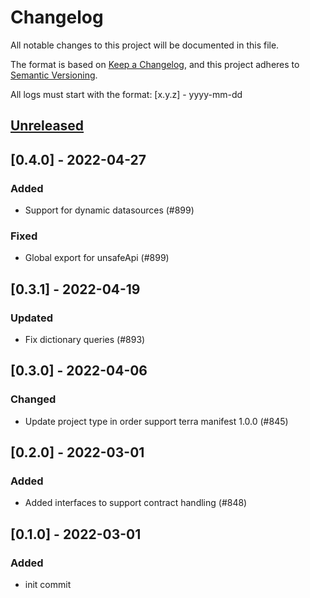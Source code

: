 # Changelog
All notable changes to this project will be documented in this file.

The format is based on [Keep a Changelog](https://keepachangelog.com/en/1.0.0/),
and this project adheres to [Semantic Versioning](https://semver.org/spec/v2.0.0.html).

All logs must start with the format: [x.y.z] - yyyy-mm-dd

## [Unreleased]

## [0.4.0] - 2022-04-27
### Added
- Support for dynamic datasources (#899)
### Fixed
- Global export for unsafeApi (#899)

## [0.3.1] - 2022-04-19
### Updated
- Fix dictionary queries (#893)

## [0.3.0] - 2022-04-06
### Changed
- Update project type in order support terra manifest 1.0.0 (#845)

## [0.2.0] - 2022-03-01
### Added
- Added interfaces to support contract handling (#848)

## [0.1.0] - 2022-03-01
### Added
- init commit

[Unreleased]: https://github.com/subquery/subql/compare/types-terra/0.1.0...HEAD
